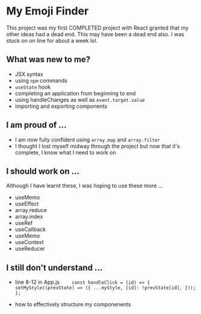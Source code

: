 # My Emoji Finder

This project was my first COMPLETED project with React granted that my other ideas had a dead end. This may have been a dead end also. I was stuck on on line for about a week lol.

## What was new to me?

- JSX syntax
- using `npm` commands
- `useState` hook
- completing an application from beginning to end
- using handleChanges as well as `event.target.value`
- importing and exporting components

## I am proud of ...

- I am now fully confident using `array.map` and `array.filter`
- I thought I lost myself midway through the project but now that it's complete, I know what I need to work on

## I should work on ...

Although I have learnt these, I was hoping to use these more ...

- useMemo
- useEffect
- array.reduce
- array.index
- useRef
- useCallback
- useMemo
- useContext
- useReducer

## I still don't understand ...

- line 8-12 in App.js
 `    const handleClick = (id) => {
        setMyStyle((prevState) => ({
            ...myStyle,
            [id]: !prevState[id],
        }));
    };`
    
- how to effectively structure my componenents
